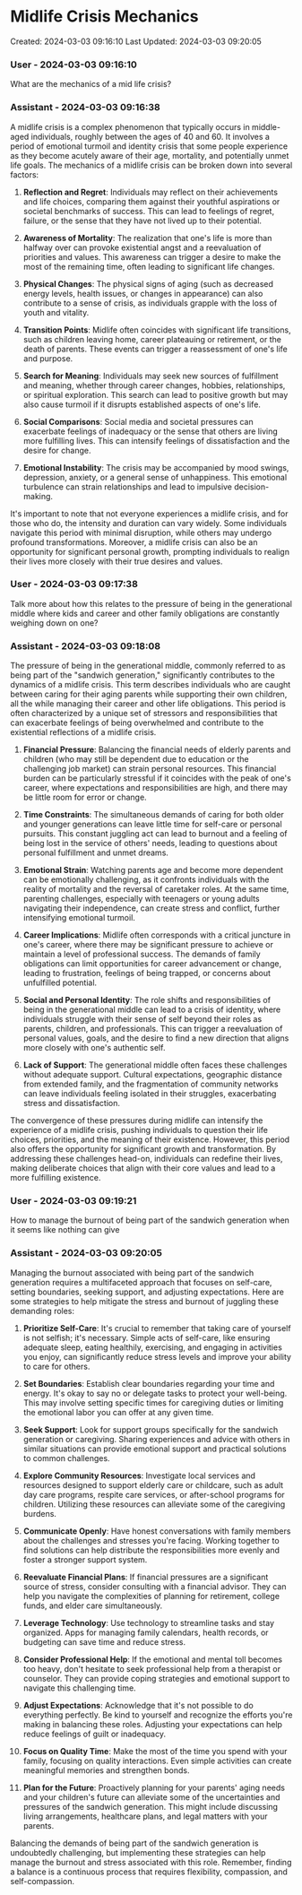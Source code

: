 # Midlife Crisis Mechanics

Created: 2024-03-03 09:16:10
Last Updated: 2024-03-03 09:20:05

### User - 2024-03-03 09:16:10

What are the mechanics of a mid life crisis?

### Assistant - 2024-03-03 09:16:38

A midlife crisis is a complex phenomenon that typically occurs in middle-aged individuals, roughly between the ages of 40 and 60. It involves a period of emotional turmoil and identity crisis that some people experience as they become acutely aware of their age, mortality, and potentially unmet life goals. The mechanics of a midlife crisis can be broken down into several factors:

1. **Reflection and Regret**: Individuals may reflect on their achievements and life choices, comparing them against their youthful aspirations or societal benchmarks of success. This can lead to feelings of regret, failure, or the sense that they have not lived up to their potential.

2. **Awareness of Mortality**: The realization that one's life is more than halfway over can provoke existential angst and a reevaluation of priorities and values. This awareness can trigger a desire to make the most of the remaining time, often leading to significant life changes.

3. **Physical Changes**: The physical signs of aging (such as decreased energy levels, health issues, or changes in appearance) can also contribute to a sense of crisis, as individuals grapple with the loss of youth and vitality.

4. **Transition Points**: Midlife often coincides with significant life transitions, such as children leaving home, career plateauing or retirement, or the death of parents. These events can trigger a reassessment of one's life and purpose.

5. **Search for Meaning**: Individuals may seek new sources of fulfillment and meaning, whether through career changes, hobbies, relationships, or spiritual exploration. This search can lead to positive growth but may also cause turmoil if it disrupts established aspects of one's life.

6. **Social Comparisons**: Social media and societal pressures can exacerbate feelings of inadequacy or the sense that others are living more fulfilling lives. This can intensify feelings of dissatisfaction and the desire for change.

7. **Emotional Instability**: The crisis may be accompanied by mood swings, depression, anxiety, or a general sense of unhappiness. This emotional turbulence can strain relationships and lead to impulsive decision-making.

It's important to note that not everyone experiences a midlife crisis, and for those who do, the intensity and duration can vary widely. Some individuals navigate this period with minimal disruption, while others may undergo profound transformations. Moreover, a midlife crisis can also be an opportunity for significant personal growth, prompting individuals to realign their lives more closely with their true desires and values.

### User - 2024-03-03 09:17:38

Talk more about how this relates to the pressure of being in the generational middle where kids and career and other family obligations are constantly weighing down on one?

### Assistant - 2024-03-03 09:18:08

The pressure of being in the generational middle, commonly referred to as being part of the "sandwich generation," significantly contributes to the dynamics of a midlife crisis. This term describes individuals who are caught between caring for their aging parents while supporting their own children, all the while managing their career and other life obligations. This period is often characterized by a unique set of stressors and responsibilities that can exacerbate feelings of being overwhelmed and contribute to the existential reflections of a midlife crisis.

1. **Financial Pressure**: Balancing the financial needs of elderly parents and children (who may still be dependent due to education or the challenging job market) can strain personal resources. This financial burden can be particularly stressful if it coincides with the peak of one's career, where expectations and responsibilities are high, and there may be little room for error or change.

2. **Time Constraints**: The simultaneous demands of caring for both older and younger generations can leave little time for self-care or personal pursuits. This constant juggling act can lead to burnout and a feeling of being lost in the service of others' needs, leading to questions about personal fulfillment and unmet dreams.

3. **Emotional Strain**: Watching parents age and become more dependent can be emotionally challenging, as it confronts individuals with the reality of mortality and the reversal of caretaker roles. At the same time, parenting challenges, especially with teenagers or young adults navigating their independence, can create stress and conflict, further intensifying emotional turmoil.

4. **Career Implications**: Midlife often corresponds with a critical juncture in one's career, where there may be significant pressure to achieve or maintain a level of professional success. The demands of family obligations can limit opportunities for career advancement or change, leading to frustration, feelings of being trapped, or concerns about unfulfilled potential.

5. **Social and Personal Identity**: The role shifts and responsibilities of being in the generational middle can lead to a crisis of identity, where individuals struggle with their sense of self beyond their roles as parents, children, and professionals. This can trigger a reevaluation of personal values, goals, and the desire to find a new direction that aligns more closely with one's authentic self.

6. **Lack of Support**: The generational middle often faces these challenges without adequate support. Cultural expectations, geographic distance from extended family, and the fragmentation of community networks can leave individuals feeling isolated in their struggles, exacerbating stress and dissatisfaction.

The convergence of these pressures during midlife can intensify the experience of a midlife crisis, pushing individuals to question their life choices, priorities, and the meaning of their existence. However, this period also offers the opportunity for significant growth and transformation. By addressing these challenges head-on, individuals can redefine their lives, making deliberate choices that align with their core values and lead to a more fulfilling existence.

### User - 2024-03-03 09:19:21

How to manage the burnout of being part of the sandwich generation when it seems like nothing can give

### Assistant - 2024-03-03 09:20:05

Managing the burnout associated with being part of the sandwich generation requires a multifaceted approach that focuses on self-care, setting boundaries, seeking support, and adjusting expectations. Here are some strategies to help mitigate the stress and burnout of juggling these demanding roles:

1. **Prioritize Self-Care**: It's crucial to remember that taking care of yourself is not selfish; it's necessary. Simple acts of self-care, like ensuring adequate sleep, eating healthily, exercising, and engaging in activities you enjoy, can significantly reduce stress levels and improve your ability to care for others.

2. **Set Boundaries**: Establish clear boundaries regarding your time and energy. It's okay to say no or delegate tasks to protect your well-being. This may involve setting specific times for caregiving duties or limiting the emotional labor you can offer at any given time.

3. **Seek Support**: Look for support groups specifically for the sandwich generation or caregiving. Sharing experiences and advice with others in similar situations can provide emotional support and practical solutions to common challenges.

4. **Explore Community Resources**: Investigate local services and resources designed to support elderly care or childcare, such as adult day care programs, respite care services, or after-school programs for children. Utilizing these resources can alleviate some of the caregiving burdens.

5. **Communicate Openly**: Have honest conversations with family members about the challenges and stresses you're facing. Working together to find solutions can help distribute the responsibilities more evenly and foster a stronger support system.

6. **Reevaluate Financial Plans**: If financial pressures are a significant source of stress, consider consulting with a financial advisor. They can help you navigate the complexities of planning for retirement, college funds, and elder care simultaneously.

7. **Leverage Technology**: Use technology to streamline tasks and stay organized. Apps for managing family calendars, health records, or budgeting can save time and reduce stress.

8. **Consider Professional Help**: If the emotional and mental toll becomes too heavy, don't hesitate to seek professional help from a therapist or counselor. They can provide coping strategies and emotional support to navigate this challenging time.

9. **Adjust Expectations**: Acknowledge that it's not possible to do everything perfectly. Be kind to yourself and recognize the efforts you're making in balancing these roles. Adjusting your expectations can help reduce feelings of guilt or inadequacy.

10. **Focus on Quality Time**: Make the most of the time you spend with your family, focusing on quality interactions. Even simple activities can create meaningful memories and strengthen bonds.

11. **Plan for the Future**: Proactively planning for your parents' aging needs and your children's future can alleviate some of the uncertainties and pressures of the sandwich generation. This might include discussing living arrangements, healthcare plans, and legal matters with your parents.

Balancing the demands of being part of the sandwich generation is undoubtedly challenging, but implementing these strategies can help manage the burnout and stress associated with this role. Remember, finding a balance is a continuous process that requires flexibility, compassion, and self-compassion.

